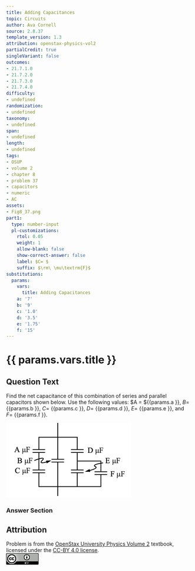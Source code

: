 ```yaml
---
title: Adding Capacitances
topic: Circuits
author: Ava Cornell
source: 2.8.37
template_version: 1.3
attribution: openstax-physics-vol2
partialCredit: true
singleVariant: false
outcomes:
- 21.7.1.0
- 21.7.2.0
- 21.7.3.0
- 21.7.4.0
difficulty:
- undefined
randomization:
- undefined
taxonomy:
- undefined
span:
- undefined
length:
- undefined
tags:
- OSUP
- volume 2
- chapter 8
- problem 37
- capacitors
- numeric
- AC
assets:
- Fig8_37.png
part1:
  type: number-input
  pl-customizations:
    rtol: 0.05
    weight: 1
    allow-blank: false
    show-correct-answer: false
    label: $C= $
    suffix: $\rm\ \mu\textrm{F}$
substitutions:
  params:
    vars:
      title: Adding Capacitances
    a: '7'
    b: '9'
    c: '1.0'
    d: '3.5'
    e: '1.75'
    f: '15'
---
```

# {{ params.vars.title }}

## Question Text

Find the net capacitance of this combination of series and parallel capacitors shown below. Use the following values: $A = ${{params.a }}, $B =$ {{params.b }}, $C =$ {{params.c }}, $D =$ {{params.d }}, $E =$ {{params.e }}, and $F =$ {{params.f }}.

<img src="Fig8_37.png">

### Answer Section

## Attribution

Problem is from the [OpenStax University Physics Volume 2](https://openstax.org/details/books/university-physics-volume-2) textbook, licensed under the [CC-BY 4.0 license](https://creativecommons.org/licenses/by/4.0/).<br>![Image representing the Creative Commons 4.0 BY license.](https://raw.githubusercontent.com/firasm/bits/master/by.png)